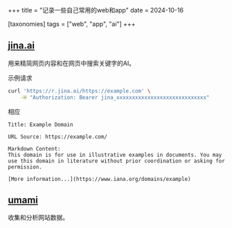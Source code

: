 +++
title = "记录一些自己常用的web和app"
date = 2024-10-16

[taxonomies]
tags = ["web", "app", "ai"]
+++

## [jina.ai](https://jina.ai)

用来精简网页内容和在网页中搜索关键字的AI。

示例请求
```bash
curl 'https://r.jina.ai/https://example.com' \
	-H "Authorization: Bearer jina_xxxxxxxxxxxxxxxxxxxxxxxxxxxxx"
```

相应
```
Title: Example Domain

URL Source: https://example.com/

Markdown Content:
This domain is for use in illustrative examples in documents. You may use this domain in literature without prior coordination or asking for permission.

[More information...](https://www.iana.org/domains/example)
```

## [umami](https://umami.is)

收集和分析网站数据。